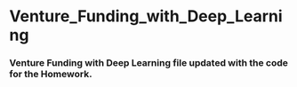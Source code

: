 # Venture_Funding_with_Deep_Learning

### Venture Funding with Deep Learning file updated with the code for the Homework.

